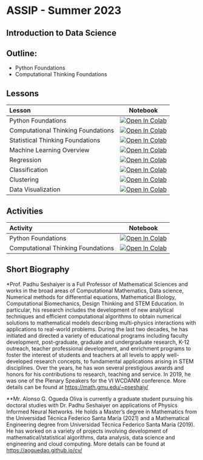 # ASSIP - Summer 2023

## Introduction to Data Science

## Outline:

- Python Foundations
- Computational Thinking Foundations

## Lessons

| Lesson                             | Notebook             |
| :-------------------------------- | :-------------------: |
| Python Foundations | [![Open In Colab](https://colab.research.google.com/assets/colab-badge.svg)](https://colab.research.google.com/github/aoguedao/assip-2023/blob/main/lessons/python_foundations.ipynb) |
| Computational Thinking Foundations | [![Open In Colab](https://colab.research.google.com/assets/colab-badge.svg)](https://colab.research.google.com/github/aoguedao/assip-2023/blob/main/lessons/computational_thinking_foundations.ipynb) |
| Statistical Thinking Foundations | [![Open In Colab](https://colab.research.google.com/assets/colab-badge.svg)](https://colab.research.google.com/github/aoguedao/assip-2023/blob/main/lessons/statistical_thinking_foundations.ipynb) |
| Machine Learning Overview | [![Open In Colab](https://colab.research.google.com/assets/colab-badge.svg)](https://colab.research.google.com/github/aoguedao/assip-2023/blob/main/lessons/ml_overview.ipynb) |
| Regression | [![Open In Colab](https://colab.research.google.com/assets/colab-badge.svg)](https://colab.research.google.com/github/aoguedao/assip-2023/blob/main/lessons/ml_regresssion.ipynb) |
| Classification | [![Open In Colab](https://colab.research.google.com/assets/colab-badge.svg)](https://colab.research.google.com/github/aoguedao/assip-2023/blob/main/lessons/ml_classification.ipynb) |
| Clustering | [![Open In Colab](https://colab.research.google.com/assets/colab-badge.svg)](https://colab.research.google.com/github/aoguedao/assip-2023/blob/main/lessons/ml_clustering.ipynb) |
| Data Visualization | [![Open In Colab](https://colab.research.google.com/assets/colab-badge.svg)](https://colab.research.google.com/github/aoguedao/assip-2023/blob/main/lessons/data_visualization.ipynb) |



## Activities

| Activity                             | Notebook             |
| :-------------------------------- | :-------------------: |
| Python Foundations | [![Open In Colab](https://colab.research.google.com/assets/colab-badge.svg)](https://colab.research.google.com/github/aoguedao/assip-2023/blob/main/labs/lab_python_foundations.ipynb) |
| Computational Thinking Foundations | [![Open In Colab](https://colab.research.google.com/assets/colab-badge.svg)](https://colab.research.google.com/github/aoguedao/assip-2023/blob/main/labs/lab_computational_thinking_foundations.ipynb) |


## Short Biography

*Prof. Padhu Seshaiyer is a Full Professor of Mathematical Sciences and works in the broad areas of Computational Mathematics, Data science, Numerical methods for differential equations, Mathematical Biology, Computational Biomechanics, Design Thinking and STEM Education. In particular, his research includes the development of new analytical techniques and efficient computational algorithms to obtain numerical solutions to mathematical models describing multi-physics interactions with applications to real-world problems. During the last two decades, he has initiated and directed a variety of educational programs including faculty development, post-graduate, graduate and undergraduate research, K-12 outreach, teacher professional development, and enrichment programs to foster the interest of students and teachers at all levels to apply well-developed research concepts, to fundamental applications arising in STEM disciplines. Over the years, he has won several prestigious awards and honors for his contributions to research, teaching and service. In 2019, he was one of the Plenary Speakers for the VI WCDANM conference. More details can be found at https://math.gmu.edu/~pseshaiy/


**Mr. Alonso G. Ogueda  Oliva is currently a graduate student pursuing his doctoral studies with Dr. Padhu Seshaiyer on applications of Physics Informed Neural Networks. He holds a Master’s degree in Mathematics from the Universidad Técnica Federico Santa María (2021) and a Mathematical Engineering degree from Universidad Técnica Federico Santa María (2019). He has worked on a variety of projects involving development of mathematical/statistical algorithms, data analysis, data science and engineering and cloud computing. More details can be found at https://aoguedao.github.io/cv/